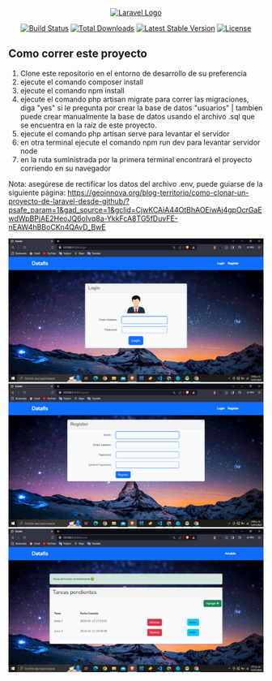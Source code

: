 <p align="center"><a href="https://laravel.com" target="_blank"><img src="https://raw.githubusercontent.com/laravel/art/master/logo-lockup/5%20SVG/2%20CMYK/1%20Full%20Color/laravel-logolockup-cmyk-red.svg" width="400" alt="Laravel Logo"></a></p>

<p align="center">
<a href="https://github.com/laravel/framework/actions"><img src="https://github.com/laravel/framework/workflows/tests/badge.svg" alt="Build Status"></a>
<a href="https://packagist.org/packages/laravel/framework"><img src="https://img.shields.io/packagist/dt/laravel/framework" alt="Total Downloads"></a>
<a href="https://packagist.org/packages/laravel/framework"><img src="https://img.shields.io/packagist/v/laravel/framework" alt="Latest Stable Version"></a>
<a href="https://packagist.org/packages/laravel/framework"><img src="https://img.shields.io/packagist/l/laravel/framework" alt="License"></a>
</p>

## Como correr este proyecto
1. Clone este repositorio en el entorno de desarrollo de su preferencia
2. ejecute el comando composer install
3. ejecute el comando npm install
5. ejecute el comando php artisan migrate para correr las migraciones, diga "yes" si le pregunta por crear la base de datos "usuarios" | tambien puede crear manualmente la base de datos usando el archivo .sql que se encuentra en la raíz de este proyecto.
6. ejecute el comando php artisan serve para levantar el servidor
7. en otra terminal ejecute el comando npm run dev para levantar servidor node
8. en la ruta suministrada por la primera terminal encontrará el proyecto corriendo en su navegador

Nota: asegúrese  de rectificar los datos del archivo .env, puede guiarse de la siguiente página: https://geoinnova.org/blog-territorio/como-clonar-un-proyecto-de-laravel-desde-github/?psafe_param=1&gad_source=1&gclid=CjwKCAiA44OtBhAOEiwAj4gpOcrGaEwdWpBPjAE2HeoJQ6oIvq8a-YkkFcA8TG5fDuvFE-nEAW4hBBoCKn4QAvD_BwE  

![login](https://github.com/elaRnold/datafis-prueba/blob/main/public/src/img/login.png)  
![login](https://github.com/elaRnold/datafis-prueba/blob/main/public/src/img/register.png)  
![login](https://github.com/elaRnold/datafis-prueba/blob/main/public/src/img/home.png)
